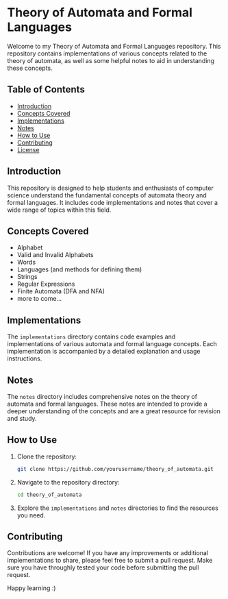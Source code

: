 # Theory of Automata and Formal Languages

Welcome to my Theory of Automata and Formal Languages repository. This repository contains implementations of various concepts related to the theory of automata, as well as some helpful notes to aid in understanding these concepts.

## Table of Contents

- [Introduction](#introduction)
- [Concepts Covered](#concepts-covered)
- [Implementations](#implementations)
- [Notes](#notes)
- [How to Use](#how-to-use)
- [Contributing](#contributing)
- [License](#license)

## Introduction

This repository is designed to help students and enthusiasts of computer science understand the fundamental concepts of automata theory and formal languages. It includes code implementations and notes that cover a wide range of topics within this field.

## Concepts Covered

- Alphabet
- Valid and Invalid Alphabets
- Words
- Languages (and methods for defining them)
- Strings
- Regular Expressions
- Finite Automata (DFA and NFA)
- more to come...

## Implementations

The `implementations` directory contains code examples and implementations of various automata and formal language concepts. Each implementation is accompanied by a detailed explanation and usage instructions.

## Notes

The `notes` directory includes comprehensive notes on the theory of automata and formal languages. These notes are intended to provide a deeper understanding of the concepts and are a great resource for revision and study.

## How to Use

1. Clone the repository:
    ```bash
    git clone https://github.com/yourusername/theory_of_automata.git
    ```
2. Navigate to the repository directory:
    ```bash
    cd theory_of_automata
    ```
3. Explore the `implementations` and `notes` directories to find the resources you need.

## Contributing

Contributions are welcome! If you have any improvements or additional implementations to share, please feel free to submit a pull request. Make sure you have throughly tested your code before submitting the pull request.

Happy learning :)
